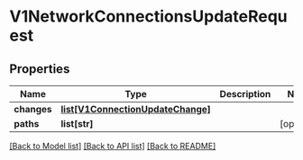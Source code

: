 # V1NetworkConnectionsUpdateRequest

## Properties
Name | Type | Description | Notes
------------ | ------------- | ------------- | -------------
**changes** | [**list[V1ConnectionUpdateChange]**](V1ConnectionUpdateChange.md) |  | 
**paths** | **list[str]** |  | [optional] 

[[Back to Model list]](../README.md#documentation-for-models) [[Back to API list]](../README.md#documentation-for-api-endpoints) [[Back to README]](../README.md)

